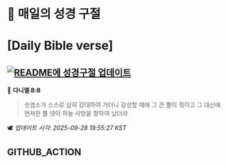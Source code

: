 # 🙏 매일의 성경 구절
# [Daily Bible verse]
## [![README에 성경구절 업데이트](https://github.com/DONGSUKA/first_test/actions/workflows/update-readme-bible.yml/badge.svg)](https://github.com/DONGSUKA/first_test/actions/workflows/update-readme-bible.yml)
<!-- START_BIBLE_VERSE -->
📖 **다니엘 8:8**
> 숫염소가 스스로 심히 강대하여 가더니 강성할 때에 그 큰 뿔이 꺾이고 그 대신에 현저한 뿔 넷이 하늘 사방을 향하여 났더라

🕊️ _업데이트 시각: 2025-09-28 19:55:27 KST_
  <!-- END_BIBLE_VERSE -->
## GITHUB_ACTION
